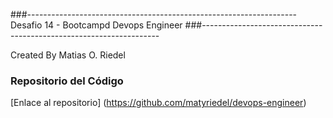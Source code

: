 ###-------------------------------------------------------------------
Desafio 14 - Bootcampd Devops Engineer
###-------------------------------------------------------------------

Created By Matias O. Riedel

### Repositorio del Código
[Enlace al repositorio] (https://github.com/matyriedel/devops-engineer)